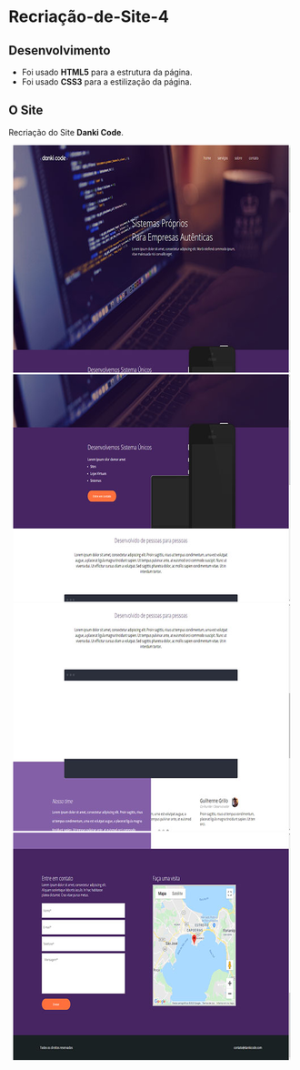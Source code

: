 # Recriação-de-Site-4
## Desenvolvimento
* Foi usado **HTML5** para a estrutura da página.
* Foi usado **CSS3** para a estilização da página.
## O Site
Recriação do Site **Danki Code**.

<p align="center"> <img src="https://github.com/DarlanNoetzold/Recria-o-de-Site-4/blob/master/Danki-Codeb.jpg" /> <img src="https://github.com/DarlanNoetzold/Recria-o-de-Site-4/blob/master/danki-codeb2.jpg" /> <img src="https://github.com/DarlanNoetzold/Recria-o-de-Site-4/blob/master/Danki-codeb3.jpg" /> <img src="https://github.com/DarlanNoetzold/Recria-o-de-Site-4/blob/master/Danki-codeb4.jpg" />  </p>
